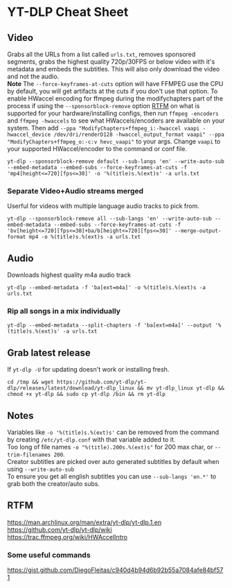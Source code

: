 # YT-DLP Cheat Sheet

## Video
Grabs all the URLs from a list called `urls.txt`, removes sponsored segments, grabs the highest quality 720p/30FPS or below video with it's metadata and embeds the subtitles. This will also only download the video and not the audio.  
**Note** The `--force-keyframes-at-cuts` option will have FFMPEG use the CPU by default, you will get artifacts at the cuts if you don't use that option. To enable HWaccel encoding for ffmpeg during the modifychapters part of the process if using the `--sponsorblock-remove` option [RTFM](https://trac.ffmpeg.org/wiki/HWAccelIntro) on what is supported for your hardware/installing configs, then run `ffmpeg -encoders` and `ffmpeg -hwaccels` to see what HWaccels/encoders are available on your system. Then add `--ppa "ModifyChapters+ffmpeg_i:-hwaccel vaapi -hwaccel_device /dev/dri/renderD128 -hwaccel_output_format vaapi" --ppa "ModifyChapters+ffmpeg_o:-c:v hevc_vaapi"` to your args. Change `vaapi` to your supported HWaccel/encoder to the command or conf file.
```
yt-dlp --sponsorblock-remove default --sub-langs 'en' --write-auto-sub --embed-metadata --embed-subs --force-keyframes-at-cuts -f 'mp4[height<=720][fps<=30]' -o '%(title)s.%(ext)s' -a urls.txt
```
### Separate Video+Audio streams merged
Userful for videos with multiple language audio tracks to pick from.
```
yt-dlp --sponsorblock-remove all --sub-langs 'en' --write-auto-sub --embed-metadata --embed-subs --force-keyframes-at-cuts -f 'bv[height<=720][fps<=30]+ba/b[height<=720][fps<=30]' --merge-output-format mp4 -o %(title)s.%(ext)s -a urls.txt
```
## Audio
Downloads highest quality m4a audio track
```
yt-dlp --embed-metadata -f 'ba[ext=m4a]' -o %(title)s.%(ext)s -a urls.txt
```
### Rip all songs in a mix individually  
```
yt-dlp --embed-metadata --split-chapters -f 'ba[ext=m4a]' --output '%(title)s.%(ext)s' -a urls.txt
```
## Grab latest release
If `yt-dlp -U` for updating doesn't work or installing fresh.
```
cd /tmp && wget https://github.com/yt-dlp/yt-dlp/releases/latest/download/yt-dlp_linux && mv yt-dlp_linux yt-dlp && chmod +x yt-dlp && sudo cp yt-dlp /bin && rm yt-dlp
```
## Notes
Variables like `-o '%(title)s.%(ext)s'` can be removed from the command by creating `/etc/yt-dlp.conf` with that variable added to it.  
Too long of file names `-o "%(title).200s.%(ext)s"` for 200 max char, or `--trim-filenames 200`.  
Creator subtitles are picked over auto generated subtitles by default when using `--write-auto-sub`  
To ensure you get all english subtitles you can use `--sub-langs 'en.*'` to grab both the creator/auto subs.

## RTFM  
https://man.archlinux.org/man/extra/yt-dlp/yt-dlp.1.en  
https://github.com/yt-dlp/yt-dlp/wiki
https://trac.ffmpeg.org/wiki/HWAccelIntro

### Some useful commands  
https://gist.github.com/DiegoFleitas/c940d4b94d6b92b55a7084afe84bf571
